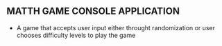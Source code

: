 ## MATTH GAME CONSOLE APPLICATION

- A game that accepts user input either throught randomization or user chooses difficulty levels to play the game
